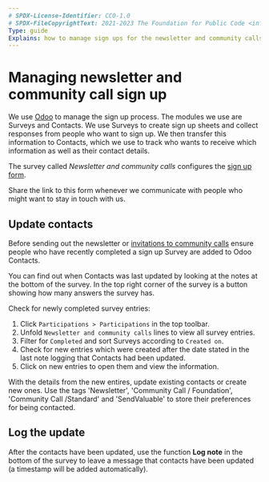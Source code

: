 ```yaml
---
# SPDX-License-Identifier: CC0-1.0
# SPDX-FileCopyrightText: 2021-2023 The Foundation for Public Code <info@publiccode.net>
Type: guide
Explains: how to manage sign ups for the newsletter and community calls
---
```


# Managing newsletter and community call sign up

We use [Odoo](../tool-management/odoo.md) to manage the sign up process.
The modules we use are Surveys and Contacts. We use Surveys to create sign up sheets and collect responses from people who want to sign up.
We then transfer this information to Contacts, which we use to track who wants to receive which information as well as their contact details.

The survey called *Newsletter and community calls* configures the [sign up form](https://odoo.publiccode.net/survey/start/594b9243-c7e5-4bc1-8714-35137c971842).

Share the link to this form whenever we communicate with people who might want to stay in touch with us.

## Update contacts

Before sending out the newsletter or [invitations to community calls](../standard-maintenance/preparing-community-call.md) ensure people who have recently completed a sign up Survey are added to Odoo Contacts.

You can find out when Contacts was last updated by looking at the notes at the bottom of the survey.
In the top right corner of the survey is a button showing how many answers the survey has.

Check for newly completed survey entries:

1. Click `Participations > Participations` in the top toolbar.
2. Unfold `Newsletter and community calls` lines to view all survey entries.
3. Filter for `Completed` and sort Surveys according to `Created on`.
4. Check for new entries which were created after the date stated in the last note logging that Contacts had been updated.
5. Click on new entries to open them and view the information.

With the details from the new entires, update existing contacts or create new ones.
Use the tags 'Newsletter', 'Community Call / Foundation', 'Community Call /Standard' and 'SendValuable' to store their preferences for being contacted.

## Log the update

After the contacts have been updated, use the function **Log note** in the bottom of the survey to leave a message that contacts have been updated (a timestamp will be added automatically).
